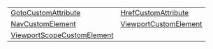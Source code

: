 |                                                                                                                                 |                                                                                                                       |
| ------------------------------------------------------------------------------------------------------------------------------- | --------------------------------------------------------------------------------------------------------------------- |
| [GotoCustomAttribute](https://hamedfathi.gitbook.io/aurelia-2-doc-api/router/resources/class/gotocustomattribute)               | [HrefCustomAttribute](https://hamedfathi.gitbook.io/aurelia-2-doc-api/router/resources/class/hrefcustomattribute)     |
| [NavCustomElement](https://hamedfathi.gitbook.io/aurelia-2-doc-api/router/resources/class/navcustomelement)                     | [ViewportCustomElement](https://hamedfathi.gitbook.io/aurelia-2-doc-api/router/resources/class/viewportcustomelement) |
| [ViewportScopeCustomElement](https://hamedfathi.gitbook.io/aurelia-2-doc-api/router/resources/class/viewportscopecustomelement) |                                                                                                                       |